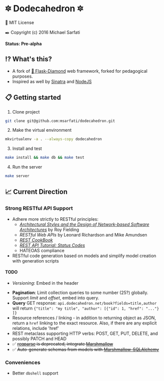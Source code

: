# :six_pointed_star: Dodecahedron :six_pointed_star:
:page_with_curl: MIT License

:black_nib: Copyright (c) 2016 Michael Sarfati

**Status: Pre-alpha**

## :interrobang: What's this?
- A fork of [:rocket: Flask-Diamond](https://flask-diamond.readthedocs.org/en/latest/) web framework, forked for pedagogical purposes.
- Inspired as well by [Sinatra](www.sinatrarb.com) and [NodeJS](https://nodejs.org/en/)

## :clipboard: Getting started
1. Clone project
```bash
git clone git@github.com:msarfati/dodecahedron.git
```

2. Make the virtual environment
```bash
mkvirtualenv -a . --always-copy dodecahedron
```

3. Install and test
```bash
make install && make db && make test
```

4. Run the server
```bash
make server
```

## :chart_with_upwards_trend: Current Direction
### Strong RESTful API Support
- Adhere more strictly to RESTful principles:
    - [*Architectural Styles and the Design of Network-based Software Architectures*](https://www.ics.uci.edu/~fielding/pubs/dissertation/top.htm) by Roy Fielding
    - *RESTful Web APIs* by Leonard Richardson and Mike Amundsen
    - [*REST CookBook*](http://restcookbook.com/)
    - [*REST API Tutorial: Status Codes*](http://www.restapitutorial.com/httpstatuscodes.html)
    - HATEOAS compliance
- RESTful code generation based on models and simplify model creation with generation scripts

#### TODO
* *Versioning*: Embed in the header
- **Pagination**: Limit collection queries to some number (25?) globally. Support *limit* and *offset*, embed into query.
- **Query** GET response: `api.dodecahedron.net/book?fields=title,author` will return `{"title": "my title", "author": [{"id": 1, "href": "..."} ]}`
- Resource references / linking - in addition to returning object as JSON, return a `href` linking to the exact resource. Also, if there are any explicit relations, include 'href'
- REST metaclass supporting HTTP verbs: POST, GET, PUT, DELETE, and possibly PATCH and HEAD
- :white_check_mark: ~~[reqparse](https://flask-restful-cn.readthedocs.org/en/0.3.5/reqparse.html) is deprecated, integrate [Marshmallow](https://marshmallow.readthedocs.org/en/latest/)~~
- :white_check_mark: ~~Auto-generate schemas from models with [Marshmallow-SQLAlchemy](https://marshmallow-sqlalchemy.readthedocs.org/en/latest/)~~

### Conveniences
- Better `dbshell` support
